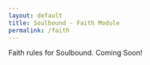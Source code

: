 ```yaml
---
layout: default
title: Soulbound - Faith Module
permalink: /faith
---
```


Faith rules for Soulbound.  Coming Soon!
